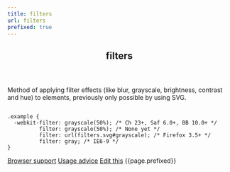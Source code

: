 ```yaml
---
title: filters
url: filters
prefixed: true
---
```


<article id="filters" class="feature prefix-{{page.prefixed}}">
	<header class="feature__header">
		<h2>filters</h2>
	</header>
	<p class="feature__description">
		Method of applying filter effects (like blur, grayscale, brightness, contrast and hue) to elements, previously only possible by using SVG.
	</p>
<pre class="feature__code"><code>
.example {
  -webkit-filter: grayscale(50%); /* Ch 23+, Saf 6.0+, BB 10.0+ */
          filter: grayscale(50%); /* None yet */
          filter: url(filters.svg#grayscale); /* Firefox 3.5+ */
          filter: gray; /* IE6-9 */
}
</code></pre>
	<footer class="feature__footer">
		<a href="http://caniuse.com/#feat=css-filters">Browser support</a> 
		<a href="http://html5please.com/#filters">Usage advice</a> 
		<a href="https://github.com/davidhund/shouldiprefix/blob/master/_posts/{{page.date | date: "%Y-%m-%d"}}-{{page.title}}.md">Edit this</a> 
		<span class="feature__prefix">{{page.prefixed}}</span>
	</footer>
</article>
